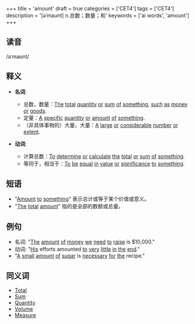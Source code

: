 +++
title = 'amount'
draft = true
categories = ['CET4']
tags = ['CET4']
description = '[əˈmaunt] n.总数；数量；和'
keywords = ['ai words', 'amount']
+++

## 读音
/əˈmaʊnt/

## 释义
- **名词**: 
   - 总数，数量：[The](/post/the/) [total](/post/total/) [quantity](/post/quantity/) [or](/post/or/) [sum](/post/sum/) [of](/post/of/) [something](/post/something/), [such](/post/such/) [as](/post/as/) [money](/post/money/) [or](/post/or/) [goods](/post/goods/).
   - 定量：[A](/post/a/) [specific](/post/specific/) [quantity](/post/quantity/) [or](/post/or/) [amount](/post/amount/) [of](/post/of/) [something](/post/something/).
   - （非具体事物的）大量，大量：[A](/post/a/) [large](/post/large/) [or](/post/or/) [considerable](/post/considerable/) [number](/post/number/) [or](/post/or/) [extent](/post/extent/).

- **动词**:
   - 计算总数：[To](/post/to/) [determine](/post/determine/) [or](/post/or/) [calculate](/post/calculate/) [the](/post/the/) [total](/post/total/) [or](/post/or/) [sum](/post/sum/) [of](/post/of/) [something](/post/something/).
   - 等同于，相当于：[To](/post/to/) [be](/post/be/) [equal](/post/equal/) [in](/post/in/) [value](/post/value/) [or](/post/or/) [significance](/post/significance/) [to](/post/to/) [something](/post/something/).

## 短语
- "[Amount](/post/amount/) [to](/post/to/) [something](/post/something/)" 表示总计或等于某个价值或意义。
- "[The](/post/the/) [total](/post/total/) [amount](/post/amount/)" 指的是全部的数额或总量。

## 例句
- 名词: "[The](/post/the/) [amount](/post/amount/) [of](/post/of/) [money](/post/money/) [we](/post/we/) [need](/post/need/) [to](/post/to/) [raise](/post/raise/) is $10,000."
- 动词: "[His](/post/his/) efforts amounted [to](/post/to/) [very](/post/very/) [little](/post/little/) [in](/post/in/) [the](/post/the/) [end](/post/end/)."
- "[A](/post/a/) [small](/post/small/) [amount](/post/amount/) [of](/post/of/) [sugar](/post/sugar/) is [necessary](/post/necessary/) [for](/post/for/) [the](/post/the/) recipe."

## 同义词
- [Total](/post/total/)
- [Sum](/post/sum/)
- [Quantity](/post/quantity/)
- [Volume](/post/volume/)
- [Measure](/post/measure/)

